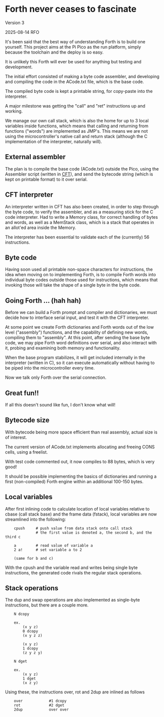 Forth never ceases to fascinate
================================

Version 3

2025-08-14 RFO

It's been said that the best way of understanding Forth is to build one
yourself. This project aims at the Pi Pico as the run platform,
simply because the toolchain and the deploy is so easy. 

It is unlikely this Forth will ever be used for anything but testing
and development.

The initial effort consisted of making a byte code assembler, and 
developing and compiling the code in the ACode.txt file, which is 
the base code. 

The compiled byte code is kept a printable string, for copy-paste
into the interpreter. 

A major milestone was getting the "call" and "ret" instructions
up and working. 

We manage our own call
stack, which is also the home for up to 3 local variables inside functions,
which means that calling and returning from functions ("words") are
implemented as JMP's. This means we are not using the microcontroller's
native call and return stack (although the C implementation of the 
interpreter, naturally will).

External assembler
------------------

The plan is to compile the base code (ACode.txt) outside the Pico,
using the Assembler script (written in [CFT](https://github.com/rfo909/CFT)),
and send the bytecode string (which is kept on printable format) to
it over serial.

CFT interpreter
---------------

An interpreter written in CFT has also been created, in order to step through
the byte code, to verify the assembler, and as a measuring stick
for the C code interpreter. Had to write a Memory class, for correct 
handling of bytes and words, as well as a MemStack class, which is a stack
that operates in an allot'ed area inside the Memory.


The interpreter has been essential to validate each of the (currently) 56 instructions.

Byte code
---------
Having soon used all printable non-space characters for instructions, the idea when
moving on to implementing Forth, is to compile Forth words into individual byte
codes outside those used for instructions, which means that invoking those
will take the shape of a single byte in the byte code.

Going Forth ... (hah hah)
-------------------------

Before we can build a Forth prompt and compiler and dictionaries, we must
decide how to interface serial input, and test it with the CFT interpreter.

At some point we create Forth dictionaries and Forth words out of the 
low level ("assembly") functions, and the capability of defining new words,
compiling them to "assembly". At this point, after sending the base
byte code, we may pipe Forth word definitions over serial, and also
interact with it, probing and examining both memory and functionality.

When the base program stabilizes, it will get included internally in 
the interpreter (written in C), so it can execute automatically without
having to be piped into the microcontroller every time. 

Now we talk only Forth over the serial connection.

Great fun!!
-----------

If all this doesn't sound like fun, I don't know what will! 

Bytecode size
-------------
With bytecode being more space efficient than real assembly, actual size is
of interest. 

The current version of ACode.txt implements allocating and freeing CONS cells,
using a freelist.

With test code commented out, it now compiles to 88 bytes, which is very good!

It should be possible implementing the basics of dictionaries and running
a first (non-compiled) Forth engine within an additional 100-150 bytes.

Local variables
---------------
After first inlining code to calculate location of local variables relative to
cbase (call stack base) and the frame data (fstack), local variables are now
streamlined into the following:

```
	cpush     # push value from data stack onto call stack
	          # the first value is denoted a, the second b, and the third c
	          
	a         # read value of variable a
	2 a!      # set variable a to 2
	
	(same for b and c)
```

With the cpush and the variable read and writes being single byte instructions, 
the generated code rivals the regular stack operations. 

Stack operations
----------------
The dup and swap operations are also implemented as single-byte instructions, but there
are a couple more.

```
	N dcopy
	
	ex.
		(x y z)
		0 dcopy
		(x y z z)
		
		(x y z)
		1 dcopy
		(z y z y)
		
	N dget
	
	ex.
		(x y z)
		1 dget
		(x z y)
```

Using these, the instructions over, rot and 2dup are inlined as follows

```
	over            #1 dcopy
	rot             #2 dget
	2dup            over over
```


